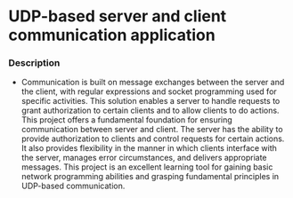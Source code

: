 # UDP-based server and client communication application

### Description

- Communication is built on message exchanges between the server and the client, with regular expressions and socket programming used for specific activities. This solution enables a server to handle requests to grant authorization to certain clients and to allow clients to do actions. This project offers a fundamental foundation for ensuring communication between server and client. The server has the ability to provide authorization to clients and control requests for certain actions. It also provides flexibility in the manner in which clients interface with the server, manages error circumstances, and delivers appropriate messages. This project is an excellent learning tool for gaining basic network programming abilities and grasping fundamental principles in UDP-based communication.
